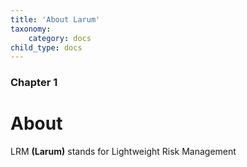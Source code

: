 ```yaml
---
title: 'About Larum'
taxonomy:
    category: docs
child_type: docs
---
```


### Chapter 1

# About

LRM **(Larum)** stands for Lightweight Risk Management
